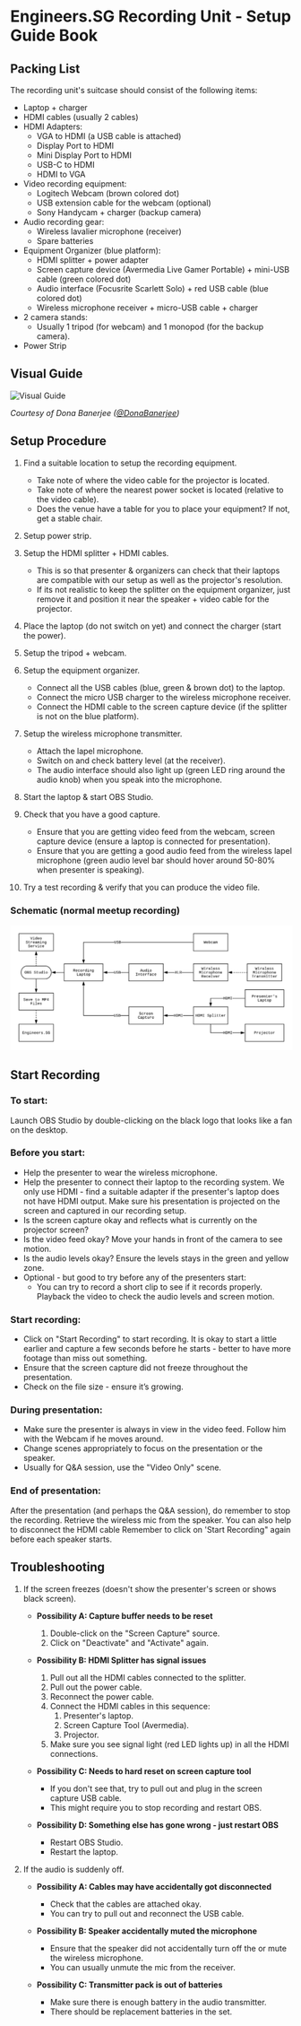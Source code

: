 # Engineers.SG Recording Unit - Setup Guide Book

## Packing List

The recording unit's suitcase should consist of the following items:

- Laptop + charger
- HDMI cables (usually 2 cables)
- HDMI Adapters:
	- VGA to HDMI (a USB cable is attached)
	- Display Port to HDMI
	- Mini Display Port to HDMI
	- USB-C to HDMI
	- HDMI to VGA
- Video recording equipment:
	- Logitech Webcam (brown colored dot)
	- USB extension cable for the webcam (optional)
	- Sony Handycam + charger (backup camera)
- Audio recording gear:
	- Wireless lavalier microphone (receiver)
	- Spare batteries
- Equipment Organizer (blue platform):
	- HDMI splitter + power adapter
	- Screen capture device (Avermedia Live Gamer Portable) + mini-USB cable (green colored dot)
	- Audio interface (Focusrite Scarlett Solo) + red USB cable (blue colored dot)
	- Wireless microphone receiver + micro-USB cable + charger
- 2 camera stands:
	- Usually 1 tripod (for webcam) and 1 monopod (for the backup camera).
- Power Strip

## Visual Guide

![Visual Guide](./engineersSG_setupGuide.png)

*Courtesy of Dona Banerjee ([@DonaBanerjee](https://github.com/DonaBanerjee))*

## Setup Procedure

1. Find a suitable location to setup the recording equipment.
	- Take note of where the video cable for the projector is located.
	- Take note of where the nearest power socket is located (relative to the video cable).
	- Does the venue have a table for you to place your equipment? If not, get a stable chair.

2. Setup power strip.

3. Setup the HDMI splitter + HDMI cables.
	- This is so that presenter & organizers can check that their laptops are compatible with our setup as well as the projector's resolution.
	- If its not realistic to keep the splitter on the equipment organizer, just remove it and position it near the speaker + video cable for the projector.

4. 	Place the laptop (do not switch on yet) and connect the charger (start the power).
5. Setup the tripod + webcam.
6. Setup the equipment organizer.
	- Connect all the USB cables (blue, green & brown dot) to the laptop.
	- Connect the micro USB charger to the wireless microphone receiver.
	- Connect the HDMI cable to the screen capture device (if the splitter is not on the blue platform).
7. Setup the wireless microphone transmitter.
	- Attach the lapel microphone.
	- Switch on and check battery level (at the receiver).
	- The audio interface should also light up (green LED ring around the audio knob) when you speak into the microphone.

8. Start the laptop & start OBS Studio.
9. Check that you have a good capture.
	- Ensure that you are getting video feed from the webcam, screen capture device (ensure a laptop is connected for presentation).
	- Ensure that you are getting a good audio feed from the wireless lapel microphone (green audio level bar should hover around 50-80% when presenter is speaking).
10. Try a test recording & verify that you can produce the video file.

### Schematic (normal meetup recording)

![Meetup recording](../how_we_do_it/meetup_flow_diagram.png)

## Start Recording

### To start:

Launch OBS Studio by double-clicking on the black logo that looks like a fan on the desktop.

### Before you start:

- Help the presenter to wear the wireless microphone.
- Help the presenter to connect their laptop to the recording system. We only use HDMI - find a suitable adapter if the presenter's laptop does not have HDMI output. Make sure his presentation is projected on the screen and captured in our recording setup.
- Is the screen capture okay and reflects what is currently on the projector screen?
- Is the video feed okay? Move your hands in front of the camera to see motion.
- Is the audio levels okay? Ensure the levels stays in the green and yellow zone.
- Optional - but good to try before any of the presenters start:
	- You can try to record a short clip to see if it records properly. Playback the video to check the audio levels and screen motion.

### Start recording:

- Click on "Start Recording" to start recording. It is okay to start a little earlier and capture a few seconds before he starts - better to have more footage than miss out something.
- Ensure that the screen capture did not freeze throughout the presentation.
- Check on the file size - ensure it’s growing.

### During presentation:

- Make sure the presenter is always in view in the video feed. Follow him with the Webcam if he moves around.
- Change scenes appropriately to focus on the presentation or the speaker.
- Usually for Q&A session, use the "Video Only" scene.

### End of presentation:

After the presentation (and perhaps the Q&A session), do remember to stop the recording.
Retrieve the wireless mic from the speaker. You can also help to disconnect the HDMI cable 
Remember to click on 'Start Recording" again before each speaker starts.


## Troubleshooting

1. If the screen freezes (doesn't show the presenter's screen or shows black screen).
	
	- **Possibility A: Capture buffer needs to be reset**
		1. Double-click on the "Screen Capture" source.
		2. Click on "Deactivate" and "Activate" again.

	- **Possibility B: HDMI Splitter has signal issues**
		1. Pull out all the HDMI cables connected to the splitter.
		2. Pull out the power cable.
		3. Reconnect the power cable.
		4. Connect the HDMI cables in this sequence:
			1. Presenter's laptop.
			2. Screen Capture Tool (Avermedia).
			3. Projector.
		4. Make sure you see signal light (red LED lights up) in all the HDMI connections.

	- **Possibility C: Needs to hard reset on screen capture tool**
		- If you don't see that, try to pull out and plug in the screen capture USB cable.
		- This might require you to stop recording and restart OBS.

	- **Possibility D: Something else has gone wrong - just restart OBS**
		- Restart OBS Studio.
		- Restart the laptop.

2. If the audio is suddenly off.

	- **Possibility A: Cables may have accidentally got disconnected**
		- Check that the cables are attached okay.
		- You can try to pull out and reconnect the USB cable.

	- **Possibility B: Speaker accidentally muted the microphone**
		- Ensure that the speaker did not accidentally turn off the or mute the wireless microphone.
		- You can usually unmute the mic from the receiver.

	- **Possibility C: Transmitter pack is out of batteries**
		- Make sure there is enough battery in the audio transmitter.
		- There should be replacement batteries in the set.
